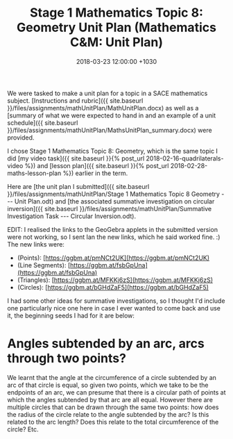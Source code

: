 ﻿---
layout: post
title:  "Stage 1 Mathematics Topic 8: Geometry Unit Plan (Mathematics C&M: Unit Plan)"
date:   2018-03-23 12:00:00 +1030
categories: MTeach mathCM
apst: [1-1, 1-2, 1-5, 2-1, 2-2, 2-3, 2-6, 3-1, 3-2, 3-4, 4-1, 4-5]
---

We were tasked to make a unit plan for a topic in a SACE mathematics subject. [Instructions and rubric]({{ site.baseurl }}/files/assignments/mathUnitPlan/MathUnitPlan.docx) as well as a [summary of what we were expected to hand in and an example of a unit schedule]({{ site.baseurl }}/files/assignments/mathUnitPlan/MathsUnitPlan_summary.docx) were provided.

I chose Stage 1 Mathematics Topic 8: Geometry, which is the same topic I did [my video task]({{ site.baseurl }}{% post_url 2018-02-16-quadrilaterals-video %}) and [lesson plan]({{ site.baseurl }}{% post_url 2018-02-28-maths-lesson-plan %}) earlier in the term. 

Here are [the unit plan I submitted]({{ site.baseurl }}/files/assignments/mathUnitPlan/Stage 1 Mathematics Topic 8 Geometry --- Unit Plan.odt) and [the associated summative investigation on circular inversion]({{ site.baseurl }}/files/assignments/mathUnitPlan/Summative Investigation Task --- Circular Inversion.odt). 

EDIT: I realised the links to the GeoGebra applets in the submitted version were not working, so I sent Ian the new links, which he said worked fine. :) The new links were:
 - (Points): [https://ggbm.at/pmNCt2UK](https://ggbm.at/pmNCt2UK)
 - (Line Segments): [https://ggbm.at/fsbGpUna](https://ggbm.at/fsbGpUna)
 - (Triangles): [https://ggbm.at/MFKKj6zS](https://ggbm.at/MFKKj6zS)
 - (Circles): [https://ggbm.at/bGHdZaF5](https://ggbm.at/bGHdZaF5)




I had some other ideas for summative investigations, so I thought I'd include one particularly nice one here in case I ever wanted to come back and use it, the beginning seeds I had for it are below:

# Angles subtended by an arc, arcs through two points?

We learnt that the angle at the circumference of a circle subtended by an arc of that circle is equal, so given two points, which we take to be the endpoints of an arc, we can presume that there is a circular path of points at which the angles subtended by that arc are all equal. However there are multiple circles that can be drawn through the same two points: how does the radius of the circle relate to the angle subtended by the arc? Is this related to the arc length? Does this relate to the total circumference of the circle? Etc.


